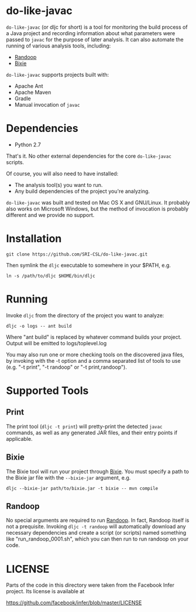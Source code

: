 do-like-javac
=============

`do-like-javac` (or dljc for short) is a tool for monitoring the build process of
a Java project and recording information about what parameters were passed to `javac`
for the purpose of later analysis. It can also automate the running of various
analysis tools, including:

* [Randoop](https://randoop.github.io/randoop/)
* [Bixie](http://sri-csl.github.io/bixie/)

`do-like-javac` supports projects built with:

* Apache Ant
* Apache Maven
* Gradle
* Manual invocation of `javac`

Dependencies
============

* Python 2.7

That's it. No other external dependencies for the core `do-like-javac` scripts.

Of course, you will also need to have installed:

* The analysis tool(s) you want to run. 
* Any build dependencies of the project you're analyzing.

`do-like-javac` was built and tested on Mac OS X and GNU/Linux. It probably also
works on Microsoft Windows, but the method of invocation is probably different and
we provide no support.

Installation
============

    git clone https://github.com/SRI-CSL/do-like-javac.git

Then symlink the `dljc` executable to somewhere in your $PATH, e.g.

    ln -s /path/to/dljc $HOME/bin/dljc

Running
=======

Invoke `dljc` from the directory of the project you want to analyze:

    dljc -o logs -- ant build

Where "ant build" is replaced by whatever command builds your project. Output
will be emitted to logs/toplevel.log

You may also run one or more checking tools on the discovered java files, by
invoking with the -t option and a comma separated list of tools to use (e.g.
"-t print", "-t randoop" or "-t print,randoop").

Supported Tools
===============

Print
-----

The print tool (`dljc -t print`) will pretty-print the detected `javac` commands, as well as any generated JAR files, and their entry points if applicable.

Bixie
-----

The Bixie tool will run your project through [Bixie](http://sri-csl.github.io/bixie/). You must specify a path to the Bixie jar file with the `--bixie-jar` argument, e.g.

    dljc --bixie-jar path/to/bixie.jar -t bixie -- mvn compile

Randoop
-------

No special arguments are required to run [Randoop](https://randoop.github.io/randoop/). In fact, Randoop itself is not a prequisite. Invoking `dljc -t randoop` will automatically download any necessary dependencies and create a script (or scripts) named something like "run\_randoop\_0001.sh", which you can then run to run randoop on your code.

LICENSE
=======

Parts of the code in this directory were taken from the Facebook Infer project.
Its license is available at

  https://github.com/facebook/infer/blob/master/LICENSE
